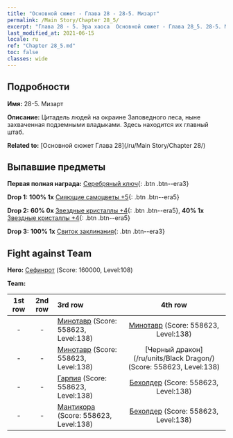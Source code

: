 ```yaml
---
title: "Основной сюжет - Глава 28 - 28-5. Мизарт"
permalink: /Main Story/Chapter 28_5/
excerpt: "Глава 28 - 5. Эра хаоса  Основной сюжет - Глава 28_5. 28-5. Мизарт"
last_modified_at: 2021-06-15
locale: ru
ref: "Chapter 28_5.md"
toc: false
classes: wide
---
```


## Подробности

 **Имя:** 28-5. Мизарт

 **Описание:** Цитадель людей на окраине Заповедного леса, ныне захваченная подземными владыками. Здесь находится их главный штаб.

 **Related to:** [Основной сюжет Глава 28](/ru/Main Story/Chapter 28/)

## Выпавшие предметы

 **Первая полная награда:** [Серебряный ключ](/ItemsRU/con_693/){: .btn .btn--era3}

 **Drop 1:** **100% 1x** [Сияющие самоцветы +5](/ItemsRU/mat_100/){: .btn .btn--era5}

 **Drop 2:** **60% 0x** [Звездные кристаллы +4](/ItemsRU/mat_94/){: .btn .btn--era5}, **40% 1x** [Звездные кристаллы +4](/ItemsRU/mat_94/){: .btn .btn--era5}

 **Drop 3:** **100% 1x** [Свиток заклинания](/ItemsRU/con_694/){: .btn .btn--era3}


## Fight against Team
 **Hero:** [Сефинрот](/ru/heroes/Sephinroth/) (Score: 160000, Level:108)

 **Team:**


  | 1st row | 2nd row | 3rd row | 4th row |
  |:----:|:----:|:----|:----:|
  | - | - | [Минотавр](/ru/units/Minotaur/) (Score: 558623, Level:138)  | [Минотавр](/ru/units/Minotaur/) (Score: 558623, Level:138)  |
  | - | - | [Минотавр](/ru/units/Minotaur/) (Score: 558623, Level:138)  | [Черный дракон](/ru/units/Black Dragon/) (Score: 558623, Level:138)  |
  | - | - | [Гарпия](/ru/units/Harpy/) (Score: 558623, Level:138)  | [Бехолдер](/ru/units/Beholder/) (Score: 558623, Level:138)  |
  | - | - | [Мантикора](/ru/units/Manticore/) (Score: 558623, Level:138)  | [Бехолдер](/ru/units/Beholder/) (Score: 558623, Level:138)  |


